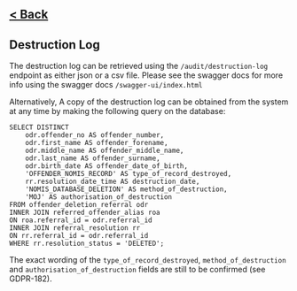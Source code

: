 [< Back](../README.md)
---
## Destruction Log

The destruction log can be retrieved using the `/audit/destruction-log` endpoint as either json or a csv file.
Please see the swagger docs for more info using the swagger docs `/swagger-ui/index.html`

Alternatively, A copy of the destruction log can be obtained from
the system at any time by making the following query
on the database:

```postgresql
SELECT DISTINCT
    odr.offender_no AS offender_number,
    odr.first_name AS offender_forename,
    odr.middle_name AS offender_middle_name,
    odr.last_name AS offender_surname,
    odr.birth_date AS offender_date_of_birth,
    'OFFENDER_NOMIS_RECORD' AS type_of_record_destroyed,
    rr.resolution_date_time AS destruction_date,
    'NOMIS_DATABASE_DELETION' AS method_of_destruction,
    'MOJ' AS authorisation_of_destruction
FROM offender_deletion_referral odr
INNER JOIN referred_offender_alias roa 
ON roa.referral_id = odr.referral_id 
INNER JOIN referral_resolution rr
ON rr.referral_id = odr.referral_id 
WHERE rr.resolution_status = 'DELETED';
```

The exact wording of the `type_of_record_destroyed`,
`method_of_destruction` and `authorisation_of_destruction` fields
are still to be confirmed (see GDPR-182).
